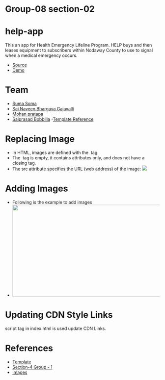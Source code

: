 # Group-08 section-02
# help-app

This an app for Health Emergency Lifeline Program.
HELP buys and then leases equipment to subscribers within Nodaway County to use to signal when a medical emergency occurs.

- [Source](https://github.com/suma-gitrep/help-app)
- [Demo](https://suma-gitrep.github.io/help-app/)

# Team 
- [Suma Soma](https://github.com/suma-gitrep)
- [Sai Naveen Bhargava Gajavalli](https://github.com/naveenpi)
- [Mohan pratapa](https://github.com/mohanpratapa)
- [Saiprasad Bobbilla](https://github.com/prasadbobbilla)
-[Template Reference](https://startbootstrap.com/themes/agency/)

# Replacing Image

- In HTML, images are defined with the <img> tag.
- The <img> tag is empty, it contains attributes only, and does not have a closing tag.
- The src attribute specifies the URL (web address) of the image: <img src="url">

# Adding Images

- Following is the example to add images
- <img class="masthead-avatar mb-5" src="imagelink" alt="" width="600" height="300">

# Updating CDN Style Links

script tag in index.html is used update CDN Links.

# References

- [Template](https://startbootstrap.com/themes/agency/)
- [ Section-4 Group - 1](https://chinmayi98.github.io/help-app/)
- [Images](https://github.com/denisecase/pbl-lifeline/tree/master/images)
